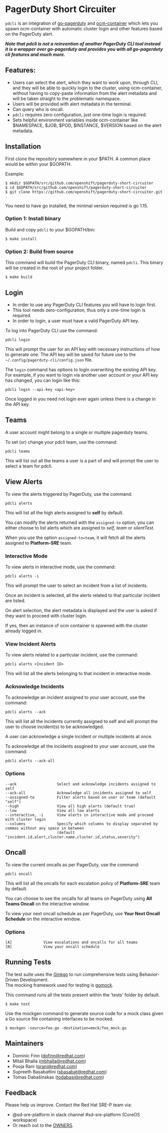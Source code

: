 # PagerDuty Short Circuiter
`pdcli` is an integration of [go-pagerduty](https://github.com/PagerDuty/go-pagerduty) and [ocm-container](https://github.com/openshift/ocm-container) which lets you spawn ocm-container with automatic cluster login and other features based on the PagerDuty alert.

***Note that pdcli is not a reinvention of another PagerDuty CLI tool instead it is a wrapper over go-pagerduty and provides you with all go-pagerduty cli features and much more.***

## Features:

- Users can select the alert, which they want to work upon, through CLI, and they will be able to quickly login to the cluster, using ocm-container, without having to copy-paste information from the alert metadata and will be taken straight to the problematic namespace.
- Users will be provided with alert metadata in the terminal.
- Can query who is oncall.
- `pdcli` requires zero configuration, just one-time login is required.
- Sets helpful environment variables inside ocm-container like $NAMESPACE, $JOB, $POD, $INSTANCE, $VERSION based on the alert metadata.

## Installation
First clone the repository somewhere in your $PATH. A common place would be within your $GOPATH. <br>

Example:

```
$ mkdir $GOPATH/src/github.com/openshift/pagerduty-short-circuiter
$ cd $GOPATH/src/github.com/openshift/pagerduty-short-circuiter
$ git clone https://github.com/openshift/pagerduty-short-circuiter.git .
```
You need to have go installed, the minimal version required is go 1.15.

### Option 1: Install binary

Build and copy `pdcli` to your $GOPATH/bin:

```
$ make install
```
### Option 2: Build from source

This command will build the PagerDuty CLI binary, named `pdcli`. This binary will be created in the root of your project folder.

```
$ make build
```
## Login

- In order to use any PagerDuty CLI features you will have to login first.
- This tool needs zero-configuration, thus only a one-time login is required.
- In order to login, a user must have a valid PagerDuty API key.

To log into PagerDuty CLI use the command:

```
pdcli login
```
This will prompt the user for an API key with necessary instructions of how to generate one. The API key will be saved for future use to the `~/.config/pagerduty-cli/config.json` file.

The `login` command has options to login overwriting the existing API key. For example, if you want to login via another user account or your API key has changed, you can login like this:

```
pdcli login --api-key <api-key>
```
Once logged in you need not login ever again unless there is a change in the API key.

## Teams

A user account might belong to a single or multiple pagerduty teams.

To set (or) change your pdcli team, use the command:

```
pdcli teams
```
This will list out all the teams a user is a part of and will prompt the user to select a team for pdcli.

## View Alerts

To view the alerts triggered by PagerDuty, use the command:

```
pdcli alerts
```
This will list all the high alerts assigned to **self** by default.

You can modify the alerts returned with the `assigned-to` option, you can either choose to list alerts which are assigned to *self, team* or *silentTest*.

When you use the option `assigned-to=team`, it will fetch all the alerts assigned to **Platform-SRE** team.

### Interactive Mode

To view alerts in interactive mode, use the command:

```
pdcli alerts -i
```
This will prompt the user to select an incident from a list of incidents.

Once an incident is selected, all the alerts related to that particular incident are listed.

On alert selection, the alert metadata is displayed and the user is asked if they want to proceed with cluster login.

If yes, then an instance of ocm container is spawned with the cluster already logged in.

### View Incident Alerts

To view alerts related to a particular incident, use the command:

```
pdcli alerts <Incident ID>
```
This will list all the alerts belonging to that incident in interactive mode.

### Acknowledge Incidents

To acknowledge an incident assigned to your user account, use the command:

```
pdcli alerts --ack
```
This will list all the incidents currently assigned to self and will prompt the user to choose incident(s) to be acknowledged.

A user can acknowledge a single incident or multiple incidents at once.

To acknowledge all the incidents assgined to your user account, use the command:

```
pdcli alerts --ack-all
```

### Options
```
--ack                  Select and acknowledge incidents assigned to self
--ack-all              Acknowledge all incidents assigned to self
--assigned-to          Filter alerts based on user or team (default "self")
--high                 View all high alerts (default true)
--low                  View all low alerts
--interactive, -i      View alerts in interactive mode and proceed with cluster login
--columns              Specify which columns to display separated by commas without any space in between 
                       (default "incident.id,alert,cluster.name,cluster.id,status,severity")
```

## Oncall

To view the current oncalls as per PagerDuty, use the command:

```
pdcli oncall
```
This will list all the oncalls for each escalation policy of **Platform-SRE** team by default.

You can choose to see the oncalls for all teams on PagerDuty using **All Teams Oncall** on the interactive window.

To view your next oncall schedule as per PagerDuty, use **Your Next Oncall Schedule** on the interactive window.

### Options
```
[A]              View escalations and oncalls for all teams
[N]              View your oncall schedule
```



## Running Tests
The test suite uses the [Ginkgo](https://onsi.github.io/ginkgo/) to run comprehensive tests using Behavior-Driven Development.<br>
The mocking framework used for testing is [gomock](https://github.com/golang/mock).

This command runs all the tests present within the 'tests' folder by default.

```
$ make test
```
Use the mockgen command to generate source code for a mock class given a Go source file containing interfaces to be mocked.

```
$ mockgen -source=foo.go -destination=mock/foo_mock.go
```

## Maintainers
- Dominic Finn (dofinn@redhat.com)
- Mitali Bhalla (mbhalla@redhat.com)
- Pooja Rani (prani@redhat.com)
- Supreeth Basabattini (sbasabat@redhat.com)
- Tomas Dabašinskas (todabasi@redhat.com)


## Feedback
Please help us improve. Contact the Red Hat SRE-P team via:

- @sd-sre-platform in slack channel #sd-sre-platform (CoreOS workspace)
- Or reach out to the [OWNERS](https://github.com/openshift/pagerduty-short-circuiter/blob/main/OWNERS).
